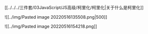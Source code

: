 [[../../../三件套/03JavaScript/JS高级/柯里化/柯里化|关于什么是柯里化]]

![[../img/Pasted image 20220516135508.png|500]]

![[../img/Pasted image 20220516154218.png]]